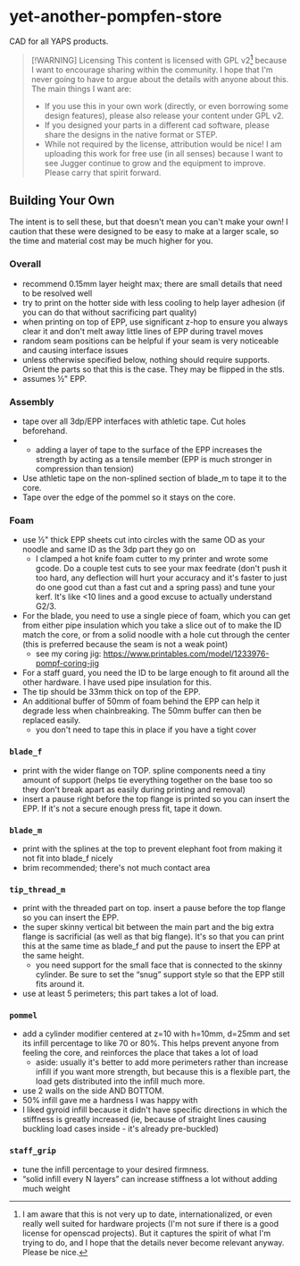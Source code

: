 # yet-another-pompfen-store
CAD for all YAPS products.

> [!WARNING] Licensing
> This content is licensed with GPL v2[^1] because I want to encourage sharing within the community.
> I hope that I'm never going to have to argue about the details with anyone about this. The main things I want are:
>  - If you use this in your own work (directly, or even borrowing some design features), please also release your content under GPL v2. 
>  - If you designed your parts in a different cad software, please share the designs in the native format or STEP.
>  - While not required by the license, attribution would be nice!
> I am uploading this work for free use (in all senses) because I want to see Jugger continue to grow and the equipment to improve. Please carry that spirit forward.


## Building Your Own

The intent is to sell these, but that doesn't mean you can't make your own!
I caution that these were designed to be easy to make at a larger scale, so the time and material cost may be much higher for you.

### Overall
- recommend 0.15mm layer height max; there are small details that need to be resolved well
- try to print on the hotter side with less cooling to help layer adhesion (if you can do that without sacrificing part quality)
- when printing on top of EPP, use significant z-hop to ensure you always clear it and don't melt away little lines of EPP during travel moves
- random seam positions can be helpful if your seam is very noticeable and causing interface issues
- unless otherwise specified below, nothing should require supports. Orient the parts so that this is the case. They may be flipped in the stls.
- assumes ½" EPP.

### Assembly
 - tape over all 3dp/EPP interfaces with athletic tape. Cut holes beforehand.
  - - adding a layer of tape to the surface of the EPP increases the strength by acting as a tensile member (EPP is much stronger in compression than tension)
 - Use athletic tape on the non-splined section of blade_m to tape it to the core.
 - Tape over the edge of the pommel so it stays on the core.

### Foam
 - use ½" thick EPP sheets cut into circles with the same OD as your noodle and same ID as the 3dp part they go on
     - I clamped a hot knife foam cutter to my printer and wrote some gcode. Do a couple test cuts to see your max feedrate (don't push it too hard, any deflection will hurt your accuracy and it's faster to just do one good cut than a fast cut and a spring pass) and tune your kerf. It's like <10 lines and a good excuse to actually understand G2/3.
 - For the blade, you need to use a single piece of foam, which you can get from either pipe insulation which you take a slice out of to make the ID match the core, or from a solid noodle with a hole cut through the center (this is preferred because the seam is not a weak point)
     - see my coring jig: https://www.printables.com/model/1233976-pompf-coring-jig
 - For a staff guard, you need the ID to be large enough to fit around all the other hardware. I have used pipe insulation for this.
 - The tip should be 33mm thick on top of the EPP.
 - An additional buffer of 50mm of foam behind the EPP can help it degrade less when chainbreaking. The 50mm buffer can then be replaced easily.
     - you don't need to tape this in place if you have a tight cover

### `blade_f`
 - print with the wider flange on TOP. spline components need a tiny amount of support (helps tie everything together on the base too so they don't break apart as easily during printing and removal)
 - insert a pause right before the top flange is printed so you can insert the EPP. If it's not a secure enough press fit, tape it down.

### `blade_m`
 - print with the splines at the top to prevent elephant foot from making it not fit into blade_f nicely
 - brim recommended; there's not much contact area

### `tip_thread_m`
 - print with the threaded part on top. insert a pause before the top flange so you can insert the EPP.
 - the super skinny vertical bit between the main part and the big extra flange is sacrificial (as well as that big flange). It's so that you can print this at the same time as blade_f and put the pause to insert the EPP at the same height.
     - you need support for the small face that is connected to the skinny cylinder. Be sure to set the “snug” support style so that the EPP still fits around it.
 - use at least 5 perimeters; this part takes a lot of load.

### `pommel`
 - add a cylinder modifier centered at z=10 with h=10mm, d=25mm and set its infill percentage to like 70 or 80%. This helps prevent anyone from feeling the core, and reinforces the place that takes a lot of load
     - aside: usually it's better to add more perimeters rather than increase infill if you want more strength, but because this is a flexible part, the load gets distributed into the infill much more.
 - use 2 walls on the side AND BOTTOM.
 - 50% infill gave me a hardness I was happy with
 - I liked gyroid infill because it didn't have specific directions in which the stiffness is greatly increased (ie, because of straight lines causing buckling load cases inside - it's already pre-buckled)

### `staff_grip`
 - tune the infill percentage to your desired firmness.
 - “solid infill every N layers” can increase stiffness a lot without adding much weight


[^1]: I am aware that this is not very up to date, internationalized, or even really well suited for hardware projects (I'm not sure if there is a good license for openscad projects). But it captures the spirit of what I'm trying to do, and I hope that the details never become relevant anyway. Please be nice.
